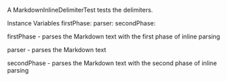 A MarkdownInlineDelimiterTest tests the delimiters.

Instance Variables
	firstPhase:		<MarkdownInlineParserPhase1>
	parser:				<MarkdownParser>
	secondPhase:	<MarkdownInlineParserPhase2>

firstPhase
	- parses the Markdown text with the first phase of inline parsing

parser
	- parses the Markdown text

secondPhase
	- parses the Markdown text with the second phase of inline parsing
